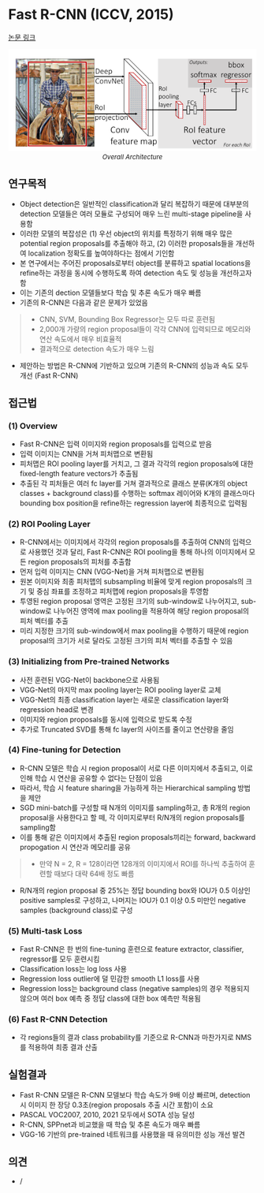 # Fast R-CNN (ICCV, 2015)

[논문 링크](https://openaccess.thecvf.com/content_iccv_2015/html/Girshick_Fast_R-CNN_ICCV_2015_paper.html)

<p align="center">
    <img width="600" alt='fig1' src="./img/02_03_01.png?raw=true"></br>
    <em><font size=2>Overall Architecture</font></em>
</p>

## 연구목적
- Object detection은 일반적인 classification과 달리 복잡하기 때문에 대부분의 detection 모델들은 여러 모듈로 구성되어 매우 느린 multi-stage pipeline을 사용함
- 이러한 모델의 복잡성은 (1) 우선 object의 위치를 특정하기 위해 매우 많은 potential region proposals를 추출해야 하고, (2) 이러한 proposals들을 개선하여 localization 정확도를 높여야하다는 점에서 기인함
- 본 연구에서는 주어진 proposals로부터 object를 분류하고 spatial locations을 refine하는 과정을 동시에 수행하도록 하여 detection 속도 및 성능을 개선하고자 함
- 이는 기존의 dection 모델들보다 학습 및 추론 속도가 매우 빠름
- 기존의 R-CNN은 다음과 같은 문제가 있었음
> - CNN, SVM, Bounding Box Regressor는 모두 따로 훈련됨
> - 2,000개 가량의 region proposal들이 각각 CNN에 입력되므로 메모리와 연산 속도에서 매우 비효율적
> - 결과적으로 detection 속도가 매우 느림
- 제안하는 방법은 R-CNN에 기반하고 있으며 기존의 R-CNN의 성능과 속도 모두 개선 (Fast R-CNN)

## 접근법
### (1) Overview
- Fast R-CNN은 입력 이미지와 region proposals를 입력으로 받음
- 입력 이미지는 CNN을 거쳐 피처맵으로 변환됨
- 피처맵은 ROI pooling layer를 거치고, 그 결과 각각의 region proposals에 대한 fixed-length feature vectors가 추출됨
- 추출된 각 피처들은 여러 fc layer를 거쳐 결과적으로 클래스 분류(K개의 object classes + background class)를 수행하는 softmax 레이어와 K개의 클래스마다 bounding box position을 refine하는 regression layer에 최종적으로 입력됨

### (2) ROI Pooling Layer
- R-CNN에서는 이미지에서 각각의 region proposals를 추출하여 CNN의 입력으로 사용했던 것과 달리, Fast R-CNN은 ROI pooling을 통해 하나의 이미지에서 모든 region proposals의 피처를 추출함
- 먼저 입력 이미지는 CNN (VGG-Net)을 거쳐 피처맵으로 변환됨
- 원본 이미지와 최종 피처맵의 subsampling 비율에 맞게 region proposals의 크기 및 중심 좌표를 조정하고 피처맵에 region proposals을 투영함
- 투영된 region proposal 영역은 고정된 크기의 sub-window로 나누어지고, sub-window로 나누어진 영역에 max pooling을 적용하여 해당 region proposal의 피처 벡터를 추출
- 미리 지정한 크기의 sub-window에서 max pooling을 수행하기 때문에 region proposal의 크기가 서로 달라도 고정된 크기의 피처 벡터를 추출할 수 있음

### (3) Initializing from Pre-trained Networks
- 사전 훈련된 VGG-Net이 backbone으로 사용됨
- VGG-Net의 마지막 max pooling layer는 ROI pooling layer로 교체
- VGG-Net의 최종 classification layer는 새로운 classification layer와 regression head로 변경
- 이미지와 region proposals를 동시에 입력으로 받도록 수정
- 추가로 Truncated SVD를 통해 fc layer의 사이즈를 줄이고 연산량을 줄임
### (4) Fine-tuning for Detection
- R-CNN 모델은 학습 시 region proposal이 서로 다른 이미지에서 추출되고, 이로 인해 학습 시 연산을 공유할 수 없다는 단점이 있음
- 따라서, 학습 시 feature sharing을 가능하게 하는 Hierarchical sampling 방법을 제안
- SGD mini-batch를 구성할 때 N개의 이미지를 sampling하고, 총 R개의 region proposal을 사용한다고 할 떼, 각 이미지로부터 R/N개의 region proposals를 sampling함
- 이를 통해 같은 이미지에서 추출된 region proposals끼리는 forward, backward propogation 시 연산과 메모리를 공유
> - 만약 N = 2, R = 128이라면 128개의 이미지에서 ROI를 하나씩 추출하여 훈련할 때보다 대략 64배 정도 빠름
- R/N개의 region proposal 중 25%는 정답 bounding box와 IOU가 0.5 이상인 positive samples로 구성하고, 나머지는 IOU가 0.1 이상 0.5 미만인 negative samples (background class)로 구성

### (5) Multi-task Loss
- Fast R-CNN은 한 번의 fine-tuning 훈련으로 feature extractor, classifier, regressor를 모두 훈련시킴
- Classification loss는 log loss 사용
- Regression loss outlier에 덜 민감한 smooth L1 loss를 사용
- Regression loss는 background class (negative samples)의 경우 적용되지 않으며 여러 box 예측 중 정답 class에 대한 box 예측만 적용됨

### (6) Fast R-CNN Detection
- 각 regions들의 결과 class probability를 기준으로 R-CNN과 마찬가지로 NMS를 적용하여 최종 결과 산출

## 실험결과
- Fast R-CNN 모델은 R-CNN 모델보다 학습 속도가 9배 이상 빠르며, detection 시 이미지 한 장당 0.3초(region proposals 추출 시간 포함)이 소요
- PASCAL VOC2007, 2010, 2021 모두에서 SOTA 성능 달성
- R-CNN, SPPnet과 비교했을 때 학습 및 추론 속도가 매우 빠름
- VGG-16 기반의 pre-trained 네트워크를 사용했을 때 유의미한 성능 개선 발견

## 의견
- /